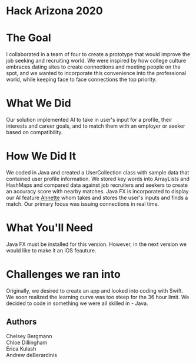 # Hack Arizona 2020

# The Goal
I collaborated in a team of four to create a prototype that would improve the job seeking and recruiting world.
We were inspired by how college culture embraces dating sites to create connections and meeting people on the spot, and we wanted to incorporate this convenience into the professional world, while keeping face to face connections the top priority.

# What We Did
Our solution implemented AI to take in user's input for a profile, their interests and career goals, and to match them with an employer or seeker based on compatibility.

# How We Did It
We coded in Java and created a UserCollection class with sample data that contained user profile information. We stored key words into ArrayLists and HashMaps and compared data against job recruiters and seekers to create an accuracy score with nearby matches. Java FX is incorporated to display our AI feature [Annette](https://github.com/chelseybergmann/Hack-Arizona-2020/blob/master/Annette.png) whom takes and stores the user's inputs and finds a match. Our primary focus was issuing connections in real time.

# What You'll Need
Java FX must be installed for this version.  However, in the next version we would like to make it an iOS feauture. 

# Challenges we ran into
Originally, we desired to create an app and looked into coding with Swift. We soon realized the learning curve was too steep for the 36 hour limit.  We decided to code in something we were all skilled in - Java.

## Authors
Chelsey Bergmann <br>
Chloe Dillingham <br>
Erica Kulash <br>
Andrew deBerardinis

